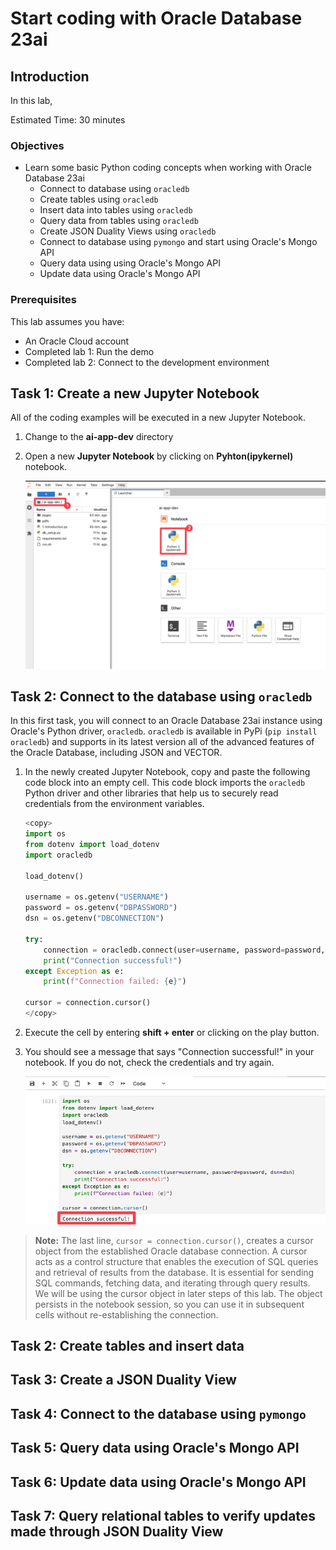 # Start coding with Oracle Database 23ai

## Introduction

In this lab,

Estimated Time: 30 minutes

### Objectives

* Learn some basic Python coding concepts when working with Oracle Database 23ai
  * Connect to database using `oracledb`
  * Create tables using `oracledb`
  * Insert data into tables using `oracledb`
  * Query data from tables using `oracledb` 
  * Create JSON Duality Views using `oracledb`
  * Connect to database using `pymongo` and start using Oracle's Mongo API
  * Query data using using Oracle's Mongo API
  * Update data using Oracle's Mongo API


### Prerequisites

This lab assumes you have:
* An Oracle Cloud account
* Completed lab 1: Run the demo
* Completed lab 2: Connect to the development environment

## Task 1: Create a new Jupyter Notebook

All of the coding examples will be executed in a new Jupyter Notebook.

1. Change to the **ai-app-dev** directory

2. Open a new **Jupyter Notebook** by clicking on **Pyhton(ipykernel)** notebook.

    ![Open Jupyter Notebook](./images/open-new-notebook.png " ")

## Task 2: Connect to the database using `oracledb`

In this first task, you will connect to an Oracle Database 23ai instance using Oracle's Python driver, `oracledb`. 
`oracledb` is available in PyPi (`pip install oracledb`) and supports in its latest version all of the advanced features of the Oracle Database, including JSON and VECTOR.

1. In the newly created Jupyter Notebook, copy and paste the following code block into an empty cell. This code block imports the `oracledb` Python driver and other libraries that help us to securely read credentials from the environment variables.

    ```python
    <copy>
    import os
    from dotenv import load_dotenv
    import oracledb

    load_dotenv()

    username = os.getenv("USERNAME")
    password = os.getenv("DBPASSWORD")
    dsn = os.getenv("DBCONNECTION")

    try:
        connection = oracledb.connect(user=username, password=password, dsn=dsn)
        print("Connection successful!")
    except Exception as e:
        print(f"Connection failed: {e}")

    cursor = connection.cursor()
    </copy>
    ```
2. Execute the cell by entering **shift + enter** or clicking on the play button.

3. You should see a message that says "Connection successful!" in your notebook. If you do not, check the credentials and try again. 

    ![connect](./images/connect.png " ")

>**Note:** The last line, `cursor = connection.cursor()`, creates a cursor object from the established Oracle database connection. A cursor acts as a control structure that enables the execution of SQL queries and retrieval of results from the database. It is essential for sending SQL commands, fetching data, and iterating through query results. We will be using the cursor object in later steps of this lab. The object persists in the notebook session, so you can use it in subsequent cells without re-establishing the connection. 




## Task 2: Create tables and insert data



## Task 3: Create a JSON Duality View


## Task 4: Connect to the database using `pymongo`

## Task 5: Query data using Oracle's Mongo API

## Task 6: Update data using Oracle's Mongo API

## Task 7: Query relational tables to verify updates made through JSON Duality View